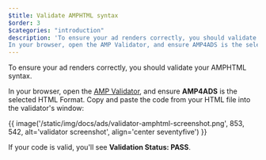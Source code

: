 ```yaml
---
$title: Validate AMPHTML syntax
$order: 3
$categories: "introduction"
description: 'To ensure your ad renders correctly, you should validate your AMPHTML syntax.
In your browser, open the AMP Validator, and ensure AMP4ADS is the selected HTML Format.'
---
```


To ensure your ad renders correctly, you should validate your AMPHTML syntax.

In your browser, open the [AMP Validator](https://validator.ampproject.org/#htmlFormat=AMP4ADS), and ensure **AMP4ADS** is the selected HTML Format. Copy and paste the code from your HTML file into the validator's window:

{{ image('/static/img/docs/ads/validator-amphtml-screenshot.png', 853, 542, alt='validator screenshot', align='center seventyfive') }}

If your code is valid, you'll see **Validation Status: <span class="success-text">PASS</span>**.
